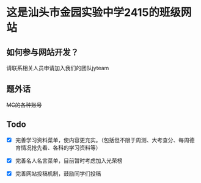 # **这是汕头市金园实验中学2415的班级网站**



## 如何参与网站开发？
请联系相关人员申请加入我们的团队jyteam


## 题外话
~~MC的各种账号~~


## Todo
- [x] 完善学习资料菜单，使内容更充实。（包括但不限于周测、大考查分、每周德育情况抢先看、各科的学习资料等）

- [x] 完善名人名言菜单，目前暂时考虑加入光荣榜

- [x] 完善网站投稿机制，鼓励同学们投稿

